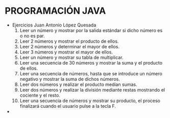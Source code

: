 # PROGRAMACIÓN JAVA
* Ejercicios Juan Antonio López Quesada
  1. Leer un número y mostrar por la salida estándar si dicho número es o no es par.
  2. Leer 2 números y mostrar el producto de ellos.
  3. Leer 2 números y determinar el mayor de ellos.
  4. Leer 3 números y mostrar el mayor de ellos.
  5. Leer un número y mostrar su tabla de multiplicar.
  6. Leer una secuencia de 30 números y mostrar la suma y el producto de ellos.
  7. Leer una secuencia de números, hasta que se introduce un número negativo y mostrar la suma de dichos números.
  8. Leer dos números y realizar el producto median sumas.
  9. Leer dos números y realizar la división mediante restas mostrando el cociente y el resto.
  10. Leer una secuencia de números y mostrar su producto, el proceso finalizará cuando el usuario pulse a la tecla F.
* 